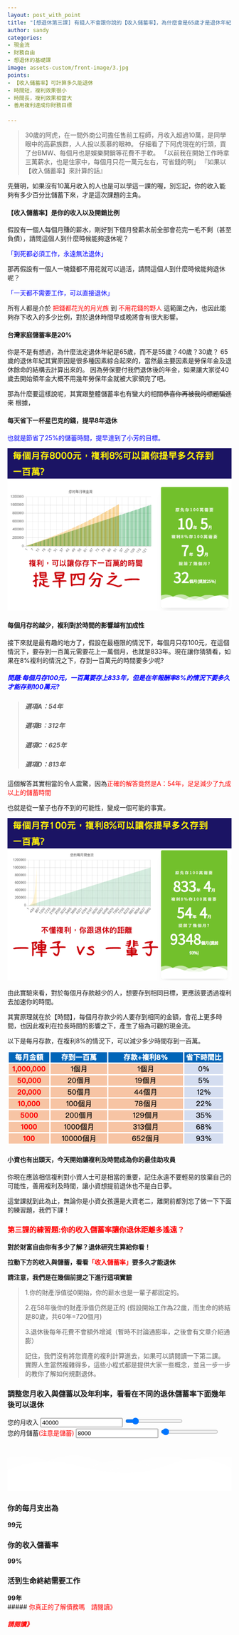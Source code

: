 ```yaml
---
layout: post_with_point
title: "[想退休第三課] 有錢人不會跟你說的【收入儲蓄率】，為什麼會是65歲才是退休年紀！"
author: sandy
categories:
- 現金流
- 財務自由
- 想退休的基礎課
image: assets-custom/front-image/3.jpg
points:
- 【收入儲蓄率】可計算多久能退休
- 時間短，複利效果很小
- 時間長，複利效果相當大
- 善用複利達成你財務目標

---
```

> 30歲的阿虎，在一間外商公司擔任售前工程師，月收入超過10萬，是同學眼中的高薪族群，人人投以羨慕的眼神。
> 仔細看了下阿虎現在的行頭，買了台BMW、每個月也是娛樂開銷等花費不手軟。
> 「以前我在開始工作時拿三萬薪水，也是住家中，每個月只花一萬元左右，可省錢的咧」
> 『如果以【收入儲蓄率】來計算的話』

先聲明，如果沒有10萬月收入的人也是可以學這一課的喔，別忘記，你的收入能夠有多少百分比儲蓄下來，才是這次課題的主角。

#### 【收入儲蓄率】是你的收入以及開銷比例

假設有一個人每個月賺的薪水，剛好到下個月發薪水前全部會花完一毛不剩（甚至負債），請問這個人到什麼時候能夠退休呢？

<font color="blue">「到死都必須工作，永遠無法退休」</font>

那再假設有一個人一塊錢都不用花就可以過活，請問這個人到什麼時候能夠退休呢？

<font color="blue">「一天都不需要工作，可以直接退休」</font>

所有人都是介於 <font color="red">把錢都花光的月光族</font> 到 <font color="red">不用花錢的野人</font> 這範圍之內，也因此能夠存下收入的多少比例，對於退休時間早或晚將會有很大影響。

#### 台灣家庭儲蓄率是20%


你是不是有想過，為什麼法定退休年紀是65歲，而不是55歲？40歲？30歲？
65歲的退休年紀其實原因是很多種因素綜合起來的，當然最主要因素是勞保年金及退休餘命的結構去計算出來的。
因為勞保要付我們退休後的年金，如果讓大家從40歲去開始領年金大概不用幾年勞保年金就被大家領完了吧。

那為什麼要這樣說呢，其實跟整體儲蓄率也有蠻大的相關~~恭喜你再被我的標題騙進來~~
根據[](http://www.lia-roc.org.tw/index03/discom.htm)，


#### 每天省下一杯星巴克的錢，提早8年退休





<font color="blue">也就是節省了25%的儲蓄時間，提早達到了小芳的目標。</font>

![](/uploads/第二課1.PNG)

#### 每個月存的越少，複利對於時間的影響越有加成性

接下來就是最有趣的地方了，假設在最極限的情況下，每個月只存100元，在這個情況下，要存到一百萬元需要花上一萬個月，也就是833年。現在讓你猜猜看，如果在8%複利的情況之下，存到一百萬元的時間要多少呢?

##### <font color="blue">問題:每個月存100元，一百萬要存上833年，但是在年報酬率8%的情況下要多久才能存到100萬元?</font>

> ##### 選項A：54年
>
> ##### 選項B：312年
>
> ##### 選項C：625年
>
> ##### 選項D：813年

這個解答其實相當的令人震驚，因為<font color="red">正確的解答竟然是A：54年，足足減少了九成以上的儲蓄時間</font>

也就是從一輩子也存不到的可能性，變成一個可能的事實。

![](/uploads/第二課2.PNG)

由此實驗來看，對於每個月存款越少的人，想要存到相同目標，更應該要透過複利去加速你的時間。

其實原理就在於【時間】，每個月存款少的人要存到相同的金額，會花上更多時間，也因此複利在拉長時間的影響之下，產生了極為可觀的現金流。

以下是每月存款，在複利8%的情況下，可以減少多少時間存到一百萬。

![](/uploads/第二課3.png)

#### 小資也有出頭天，今天開始讓複利及時間成為你的最佳助攻員

你現在應該相信複利對小資人士可是相當的重要，記住永遠不要輕易的放棄自己的可能性，善用複利及時間，讓小資想提前退休也不是白日夢。

這堂課就到此為止，無論你是小資女孩還是大資老二，離開前都別忘了做一下下面的練習題，我們下課！

### <font color="red">第三課的練習題:你的收入儲蓄率讓你退休距離多遙遠？</font>

**對於財富自由你有多少了解？退休研究生算給你看！**

**拉動下方的收入與儲蓄，看看<font color="red">「收入儲蓄率」</font>要多久才能退休**

**請注意，我們是在幾個前提之下進行這項實驗**

> 1.你的財產淨值從0開始，你的薪水也是一輩子都固定的。
>
> 2.在58年後你的財產淨值仍然是正的 (假設開始工作為22歲，而生命的終結是80歲，共60年=720個月)
>
> 3.退休後每年花費不會額外增減（暫時不討論通膨率，之後會有文章介紹通膨）
>
> 記住，我們沒有將您資產的複利計算進去，如果可以請閱讀一下第二課。
> 實際人生當然複雜得多，這些小程式都是提供大家一些概念，並且一步一步的教你了解如何規劃退休。

<div class="card g-brd-teal rounded-0 mt-2">
    <h3 class="card-header h5 text-white g-bg-teal g-brd-transparent rounded-0"> 調整您月收入與儲蓄以及年利率，看看在不同的退休儲蓄率下面幾年後可以退休 </h3>
    <div class="row card-block">
        <div class="col-sm-4">
            <div class="form-group"> <label for="myinput">您的月收入</label> <input type="text" id="income" class="form-control currency" value="40000" min="0" max="300000" oninput="income_slider.value=income.value"> <input type="range" id="income_slider" class="form-control-range" value="40000" min="0" max="300000" oninput="income.value=income_slider.value"> <small></small> </div>
        </div>
        <div class="col-sm-4">
            <div class="form-group"> <label for="myinput">您的月儲蓄<font color="red">(注意是儲蓄)</font></label> <input type="text" id="saving" class="form-control currency" value="8000" min="100" max="300000" oninput="saving_slider.value=saving.value"> <input type="range" id="saving_slider" class="form-control-range" value="8000" min="100" max="300000" oninput="saving.value=saving_slider.value"> <small></small> </div>
        </div>
        <!--div class="col-sm-4">
            <div class="form-group"> <label for="myinput">年利率(%)</label> <input type="text" id="apy" class="form-control percent" value="8" min="0" max="100" oninput="apy_slider.value=apy.value"> <input type="range" id="apy_slider" class="form-control-range" value="8" min="0" max="100" oninput="apy.value=apy_slider.value"> <small></small> </div>
        </div-->
    </div>
    <div class="row card-block">
        <div class="col-md-8" id="chartHere"> <canvas id="myChart"></canvas> </div>
        <div class="col-md-4">
            <!-- Article -->
            <div class="u-shadow-v21 u-shadow-v21--hover g-bg-white text-center g-overflow-hidden g-rounded-4 g-pos-rel g-z-index-2 g-cursor-pointer g-transition-0_3">
                <div class="g-bg-primary g-pos-rel g-px-20 g-py-70"> <svg class="g-pos-abs g-bottom-0 g-left-0 g-right-0" version="1.1" preserveAspectRatio="none" xmlns="http://www.w3.org/2000/svg" xmlns:xlink="http://www.w3.org/1999/xlink" width="100%" height="70px" viewBox="0 0 300 70">
                        <path d="M30.913,43.944c0,0,42.911-34.464,87.51-14.191c77.31,35.14,113.304-1.952,146.638-4.729 c48.654-4.056,69.94,16.218,69.94,16.218v54.396H30.913V43.944z" opacity="0.6" fill="#ffffff"></path>
                        <path d="M-35.667,44.628c0,0,42.91-34.463,87.51-14.191c77.31,35.141,113.304-1.952,146.639-4.729 c48.653-4.055,69.939,16.218,69.939,16.218v54.396H-35.667V44.628z" opacity="0.6" fill="#ffffff"></path>
                        <path d="M43.415,98.342c0,0,48.283-68.927,109.133-68.927c65.886,0,97.983,67.914,97.983,67.914v3.716 H42.401L43.415,98.342z" opacity="0.7" fill="#ffffff"></path>
                        <path d="M-34.667,62.998c0,0,56-45.667,120.316-27.839C167.484,57.842,197,41.332,232.286,30.428 c53.07-16.399,104.047,36.903,104.047,36.903l1.333,36.667l-372-2.954L-34.667,62.998z" fill="#ffffff"></path>
                    </svg>
                    <h3 class="h6 text-uppercase g-color-white-opacity-0_8 g-letter-spacing-3 g-mb-20">你的每月支出為</h3>
                    <strong class="d-block g-color-white g-font-size-30 g-line-height-0_7 g-mb-20">
                        <span id="expense">99</span><span class="g-font-size-default">元</span>
                    </strong>
                    <h3 class="h6 text-uppercase g-color-white-opacity-0_8 g-letter-spacing-3 g-mb-20">你的收入儲蓄率</h3>
                    <strong class="d-block g-color-white g-font-size-50 g-line-height-0_7 g-mb-20">
                        <span id="saving_rate">99</span><span class="g-font-size-default">%</span>
                    </strong>
                    <h3 class="h6 text-uppercase g-color-white-opacity-0_8 g-letter-spacing-3 g-mb-20">活到生命終結需要工作</h3> <strong class="d-block g-color-white g-font-size-50 g-line-height-0_7 g-mb-20"> <span id="work_year_block"><span id="work_years">99</span><span class="g-font-size-default">年</span></span></strong>
                </div>
            </div> <!-- End Article -->
        </div>
    </div>
</div>
##### <font color="red">你真正的了解債務嗎　請閱讀》</font>

##### <font color="red">請閱讀》</font>

<script type="text/javascript">
$(document).ready(function() {

    $('[data-toggle="tooltip"]').tooltip();
    Calculate();

    $(".form-control-range").change(function() {
        Calculate();
    });
    $('.form-control').bind("change", function() {
        Calculate();
    });

    $('.currency').mask("#,##0", { reverse: true });
    $('.percent').mask("#,##0%", { reverse: true });

});

function Calculate() {

    var income = accounting.unformat($("#income").val());
    $("#saving").prop("max", income);
    $("#saving_slider").prop("max", income);
    var saving = accounting.unformat($("#saving").val());
    var expense = accounting.unformat($("#income").val()) - accounting.unformat($("#saving").val());
    $("#expense").text(accounting.formatMoney(expense, "$", 0));
    var saving_rate = (saving / income) * 100;
    $("#saving_rate").text(saving_rate.toFixed(1));
    total_year = 55; //60年x12個月 = 720個月

//    var apy = 1+(accounting.unformat($("#apy").val())/100);

    var retire_expense = expense * total_year * 12;
    var total_saving = 0;

    var labels_years = [];
    labels_years.length = 0;

    var result = [];
    result.length = 0;
    var retire_at_age = 99;

    for (i = 1; i <= total_year; i++) {
        labels_years.push((i+22)+" ");
//        total_saving = total_saving*apy;
        total_saving += (saving * 12);
        retire_expense -= (expense * 12);
        if (total_saving >= retire_expense) {
            result.push(retire_expense);
            if ((i + 22) < retire_at_age)
                retire_at_age = (i);
        } else {
            result.push(total_saving);
        }
    }

    var summary = 0;

    $("#work_years").html(retire_at_age);

    $("#chartHere").html('<canvas id="myChart"></canvas>');

    var ctx = document.getElementById('myChart').getContext('2d');

    window.myChart = new Chart(ctx, {
        type: 'bar',
        data: {
            labels: labels_years,
            datasets: [{
                label: "總財產",
                backgroundColor: "#f6a41c",
                data: result
            }]
        },
        options: {
            legend: { display: false },
            title: {
                display: true,
                text: '您的每年財產總額'
            },
            scales: {
                yAxes: [{
                    ticks: {
                        beginAtZero: true
                    }
                }]
            },
            annotation: {
                annotations: [{
                    type: 'line',
                    mode: 'vertical',
                    scaleID: 'x-axis-0',
                    value: '65 ',
                    borderColor: 'tomato',
                    borderWidth: 3,
                    label: {
                        content: "法定退休年齡",
                        enabled: true,
                        position: "top"
                    }
                }],
                drawTime: "afterDraw" // (default)
            },
            tooltips: {
                mode: 'index',
                intersect: true,
                callbacks: {
                    title: function (tooltipItem, data) {
                      return tooltipItem[0].label+"歲";
                    }
                }
            }    
        }
    });

    /*
    window.myChart.data.label = labels_months;
    window.myChart.data.datasets.data = result_with_apy;
    window.myChart.update();*/

}
</script>